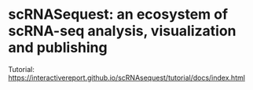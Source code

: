 # scRNASequest: an ecosystem of scRNA-seq analysis, visualization and publishing
Tutorial: https://interactivereport.github.io/scRNAsequest/tutorial/docs/index.html
